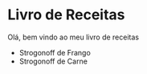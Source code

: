 # Livro de Receitas

Olá, bem vindo ao meu livro de receitas

- Strogonoff de Frango
- Strogonoff de Carne
